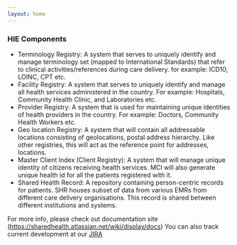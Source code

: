 ```yaml
---
layout: home
---
```


### HIE Components

- Terminology Registry: A system that serves to uniquely identify and manage terminology set (mapped to International Standards) that refer to clinical activities/references during care delivery. for example: ICD10, LOINC, CPT etc.
- Facility Registry: A system that serves to uniquely identify and manage all health services administered in the country. For example: Hospitals, Community Health Clinic, and Laboratories etc.
- Provider Registry: A system that is used for maintaining unique identities of health providers in the country. For example: Doctors, Community Health Workers etc.
- Geo location Registry: A system that will contain all addressable locations consisting of geolocations, postal address hierarchy. Like other registries, this will act as the reference point for addresses, locations.
- Master Client Index (Client Registry): A system that will manage unique identity of citizens receiving health services. MCI will also generate unique health id for all the patients registered with it.
- Shared Health Record:  A repository containing person-centric records for patients. SHR houses subset of data from various EMRs from different care delivery organisations. This record is shared between different institutions and systems.



For more info, please check out documentation site (https://sharedhealth.atlassian.net/wiki/display/docs)
You can also track current development at our [JIRA](https://sharedhealth.atlassian.net/projects/BSHR/summary) 
